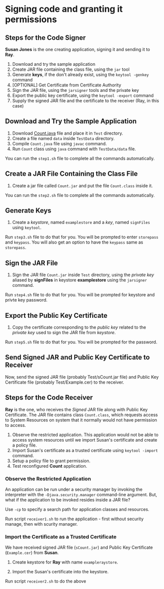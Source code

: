 # Signing code and granting it permissions

## Steps for the Code Signer

**Susan Jones** is the one creating application, signing it and sending it to **Ray**.

1. Download and try the sample application
2. Create JAR file containing the class file, using the `jar` tool
3. Generate **keys**, if the don't already exist, using the `keytool -genkey` command
4. [OPTIONAL] Get Certificate from Certificate Authority
5. Sign the JAR file, using the `jarsigner` tools and the private key
6. Export the public key certificate, using the `keytool -export` command
7. Supply the signed JAR file and the certificate to the receiver (Ray, in this case)

## Download and Try the Sample Application

1. Download [Count.java](https://docs.oracle.com/javase/tutorial/security/toolsign/examples/Count.java) file and place it in `Test` directory.
2. Create a file named `data` inside `TestData` directory.
3. Compile `Count.java` file using `javac` command.
4. Run `Count` class using `java` command with `TestData/data` file.

You can run the `step1.sh` file to complete all the commands automatically.

## Create a JAR File Containing the Class File

1. Create a jar file called `Count.jar` and put the file `Count.class` inside it.

You can run the `step2.sh` file to complete all the commands automatically.

## Generate Keys

1. Create a *keystore*, named `examplestore` and a *key*, named `signFiles` using `keytool`.

Run `step3.sh` file to do that for you. You will be prompted to enter `storepass` and `keypass`. You will also get an option to have the `keypass` same as `storepass`.

## Sign the JAR File

1. Sign the JAR file `Count.jar` inside `Test` directory, using the *private key* aliased by **signFiles** in keystore **examplestore** using the `jarsigner` command.

Run `step4.sh` file to do that for you. You will be prompted for keystore and privte key password.

## Export the Public Key Certificate

1. Copy the certificate corresponding to the *public key* related to the *private key* used to sign the JAR file from *keystore*.

Run `step5.sh` file to do that for you. You will be prompted for the password.

## Send Signed JAR and Public Key Certificate to Receiver

Now, send the signed JAR file (probably Test/sCount.jar file) and Public Key Certificate file (probably Test/Example.cer) to the receiver.

## Steps for the Code Receiver

**Ray** is the one, who receives the *Signed* JAR file along with Public Key Certificate. The JAR file contains class `Count.class`, which requests access to System Resources on system that it normally would not have permission to access.

1. Observe the restricted application. This application would not be able to access system resources until we import Susan's certificate and create a policy file.
2. Import Susan's certificate as a trusted certificate using `keytool -import` command.
3. Setup a policy file to grant permission.
4. Test reconfigured **Count** application.

### Observe the Restricted Application

An application can be run under a security manager by invoking the interpreter with the `-Djava.security.manager` command-line argument. But, what if the application to be invoked resides inside a JAR file?

Use `-cp` to specify a search path for application classes and resources.

Run script `receiver1.sh` to run the application - first without security manage, then with scurity manager.

### Import the Certificate as a Trusted Certificate

We have received signed JAR file (`sCount.jar`) and Public Key Certificate (`Example.cer`) from **Susan**.

1. Create keystore for **Ray** with name `exampleraystore`.

2. Import the Susan's certificate into the keystore.

Run script `receiver2.sh` to do the above

